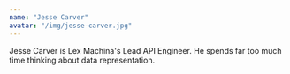 ```yaml
---
name: "Jesse Carver"
avatar: "/img/jesse-carver.jpg"
---
```

Jesse Carver is Lex Machina's Lead API Engineer. He spends far too much time thinking about data representation.